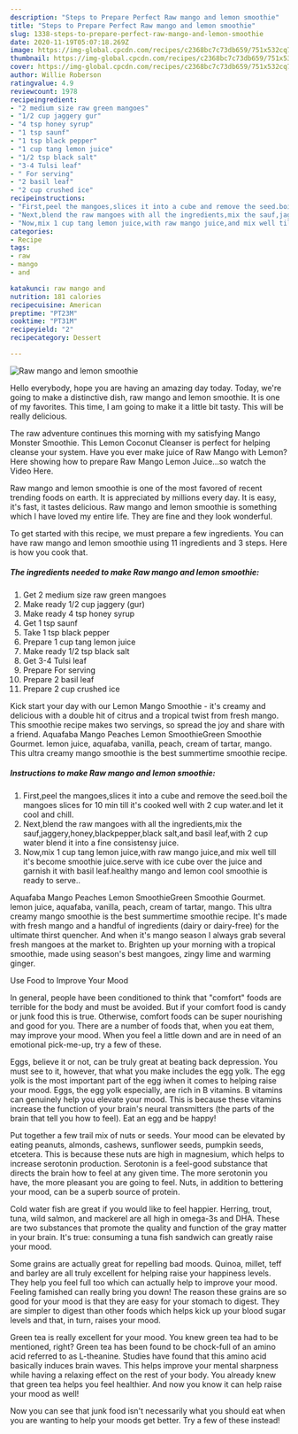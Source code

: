 ```yaml
---
description: "Steps to Prepare Perfect Raw mango and lemon smoothie"
title: "Steps to Prepare Perfect Raw mango and lemon smoothie"
slug: 1338-steps-to-prepare-perfect-raw-mango-and-lemon-smoothie
date: 2020-11-19T05:07:18.269Z
image: https://img-global.cpcdn.com/recipes/c2368bc7c73db659/751x532cq70/raw-mango-and-lemon-smoothie-recipe-main-photo.jpg
thumbnail: https://img-global.cpcdn.com/recipes/c2368bc7c73db659/751x532cq70/raw-mango-and-lemon-smoothie-recipe-main-photo.jpg
cover: https://img-global.cpcdn.com/recipes/c2368bc7c73db659/751x532cq70/raw-mango-and-lemon-smoothie-recipe-main-photo.jpg
author: Willie Roberson
ratingvalue: 4.9
reviewcount: 1978
recipeingredient:
- "2 medium size raw green mangoes"
- "1/2 cup jaggery gur"
- "4 tsp honey syrup"
- "1 tsp saunf"
- "1 tsp black pepper"
- "1 cup tang lemon juice"
- "1/2 tsp black salt"
- "3-4 Tulsi leaf"
- " For serving"
- "2 basil leaf"
- "2 cup crushed ice"
recipeinstructions:
- "First,peel the mangoes,slices it into a cube and remove the seed.boil the mangoes slices for 10 min till it&#39;s cooked well with 2 cup water.and let it cool and chill."
- "Next,blend the raw mangoes with all the ingredients,mix the sauf,jaggery,honey,blackpepper,black salt,and basil leaf,with 2 cup water blend it into a fine consistensy juice."
- "Now,mix 1 cup tang lemon juice,with raw mango juice,and mix well till it&#39;s become smoothie juice.serve with ice cube over the juice and garnish it with basil leaf.healthy mango and lemon cool smoothie is ready to serve.."
categories:
- Recipe
tags:
- raw
- mango
- and

katakunci: raw mango and 
nutrition: 181 calories
recipecuisine: American
preptime: "PT23M"
cooktime: "PT31M"
recipeyield: "2"
recipecategory: Dessert

---
```



![Raw mango and lemon smoothie](https://img-global.cpcdn.com/recipes/c2368bc7c73db659/751x532cq70/raw-mango-and-lemon-smoothie-recipe-main-photo.jpg)

Hello everybody, hope you are having an amazing day today. Today, we're going to make a distinctive dish, raw mango and lemon smoothie. It is one of my favorites. This time, I am going to make it a little bit tasty. This will be really delicious.

The raw adventure continues this morning with my satisfying Mango Monster Smoothie. This Lemon Coconut Cleanser is perfect for helping cleanse your system. Have you ever make juice of Raw Mango with Lemon? Here showing how to prepare Raw Mango Lemon Juice…so watch the Video Here.

Raw mango and lemon smoothie is one of the most favored of recent trending foods on earth. It is appreciated by millions every day. It is easy, it's fast, it tastes delicious. Raw mango and lemon smoothie is something which I have loved my entire life. They are fine and they look wonderful.


To get started with this recipe, we must prepare a few ingredients. You can have raw mango and lemon smoothie using 11 ingredients and 3 steps. Here is how you cook that.

<!--inarticleads1-->

##### The ingredients needed to make Raw mango and lemon smoothie:

1. Get 2 medium size raw green mangoes
1. Make ready 1/2 cup jaggery (gur)
1. Make ready 4 tsp honey syrup
1. Get 1 tsp saunf
1. Take 1 tsp black pepper
1. Prepare 1 cup tang lemon juice
1. Make ready 1/2 tsp black salt
1. Get 3-4 Tulsi leaf
1. Prepare  For serving
1. Prepare 2 basil leaf
1. Prepare 2 cup crushed ice


Kick start your day with our Lemon Mango Smoothie - it&#39;s creamy and delicious with a double hit of citrus and a tropical twist from fresh mango. This smoothie recipe makes two servings, so spread the joy and share with a friend. Aquafaba Mango Peaches Lemon SmoothieGreen Smoothie Gourmet. lemon juice, aquafaba, vanilla, peach, cream of tartar, mango. This ultra creamy mango smoothie is the best summertime smoothie recipe. 

<!--inarticleads2-->

##### Instructions to make Raw mango and lemon smoothie:

1. First,peel the mangoes,slices it into a cube and remove the seed.boil the mangoes slices for 10 min till it&#39;s cooked well with 2 cup water.and let it cool and chill.
1. Next,blend the raw mangoes with all the ingredients,mix the sauf,jaggery,honey,blackpepper,black salt,and basil leaf,with 2 cup water blend it into a fine consistensy juice.
1. Now,mix 1 cup tang lemon juice,with raw mango juice,and mix well till it&#39;s become smoothie juice.serve with ice cube over the juice and garnish it with basil leaf.healthy mango and lemon cool smoothie is ready to serve..


Aquafaba Mango Peaches Lemon SmoothieGreen Smoothie Gourmet. lemon juice, aquafaba, vanilla, peach, cream of tartar, mango. This ultra creamy mango smoothie is the best summertime smoothie recipe. It&#39;s made with fresh mango and a handful of ingredients (dairy or dairy-free) for the ultimate thirst quencher. And when it&#39;s mango season I always grab several fresh mangoes at the market to. Brighten up your morning with a tropical smoothie, made using season&#39;s best mangoes, zingy lime and warming ginger. 

Use Food to Improve Your Mood


In general, people have been conditioned to think that "comfort" foods are terrible for the body and must be avoided. But if your comfort food is candy or junk food this is true. Otherwise, comfort foods can be super nourishing and good for you. There are a number of foods that, when you eat them, may improve your mood. When you feel a little down and are in need of an emotional pick-me-up, try a few of these.

Eggs, believe it or not, can be truly great at beating back depression. You must see to it, however, that what you make includes the egg yolk. The egg yolk is the most important part of the egg iwhen it comes to helping raise your mood. Eggs, the egg yolk especially, are rich in B vitamins. B vitamins can genuinely help you elevate your mood. This is because these vitamins increase the function of your brain's neural transmitters (the parts of the brain that tell you how to feel). Eat an egg and be happy!

Put together a few trail mix of nuts or seeds. Your mood can be elevated by eating peanuts, almonds, cashews, sunflower seeds, pumpkin seeds, etcetera. This is because these nuts are high in magnesium, which helps to increase serotonin production. Serotonin is a feel-good substance that directs the brain how to feel at any given time. The more serotonin you have, the more pleasant you are going to feel. Nuts, in addition to bettering your mood, can be a superb source of protein.

Cold water fish are great if you would like to feel happier. Herring, trout, tuna, wild salmon, and mackerel are all high in omega-3s and DHA. These are two substances that promote the quality and function of the gray matter in your brain. It's true: consuming a tuna fish sandwich can greatly raise your mood. 

Some grains are actually great for repelling bad moods. Quinoa, millet, teff and barley are all truly excellent for helping raise your happiness levels. They help you feel full too which can actually help to improve your mood. Feeling famished can really bring you down! The reason these grains are so good for your mood is that they are easy for your stomach to digest. They are simpler to digest than other foods which helps kick up your blood sugar levels and that, in turn, raises your mood.

Green tea is really excellent for your mood. You knew green tea had to be mentioned, right? Green tea has been found to be chock-full of an amino acid referred to as L-theanine. Studies have found that this amino acid basically induces brain waves. This helps improve your mental sharpness while having a relaxing effect on the rest of your body. You already knew that green tea helps you feel healthier. And now you know it can help raise your mood as well!

Now you can see that junk food isn't necessarily what you should eat when you are wanting to help your moods get better. Try a few of these instead!

